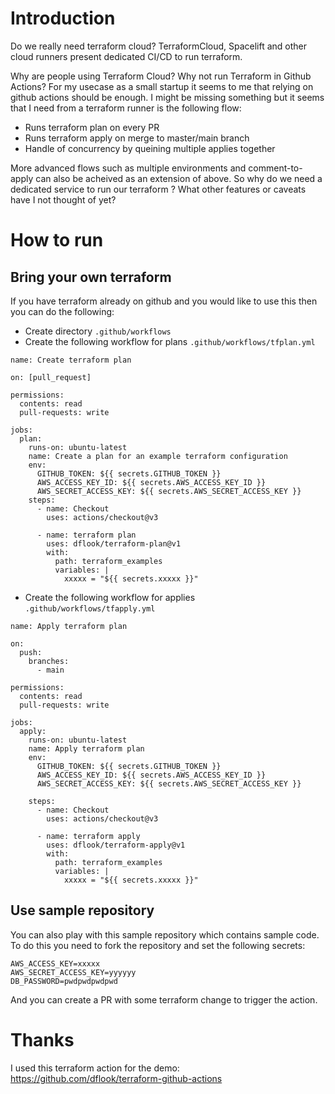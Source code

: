 Introduction
======

Do we really need terraform cloud? TerraformCloud, Spacelift and other cloud runners present dedicated CI/CD to run terraform. 

Why are people using Terraform Cloud? Why not run Terraform in Github Actions? For my usecase as a small startup it seems to me that relying on github actions should be enough. I might be missing something but it seems that I need from a terraform runner is the following flow:

- Runs terraform plan on every PR
- Runs terraform apply on merge to master/main branch
- Handle of concurrency by queining multiple applies together

More advanced flows such as multiple environments and comment-to-apply can also be acheived as an extension of above. So why do we need a dedicated service
to run our terraform ? What other features or caveats have I not thought of yet?

How to run
=====

Bring your own terraform
-----

If you have terraform already on github and you would like to use this then you can do the following:

- Create directory `.github/workflows`
- Create the following workflow for plans `.github/workflows/tfplan.yml`

```
name: Create terraform plan

on: [pull_request]

permissions:
  contents: read
  pull-requests: write

jobs:
  plan:
    runs-on: ubuntu-latest
    name: Create a plan for an example terraform configuration
    env:
      GITHUB_TOKEN: ${{ secrets.GITHUB_TOKEN }}
      AWS_ACCESS_KEY_ID: ${{ secrets.AWS_ACCESS_KEY_ID }}
      AWS_SECRET_ACCESS_KEY: ${{ secrets.AWS_SECRET_ACCESS_KEY }}
    steps:
      - name: Checkout
        uses: actions/checkout@v3

      - name: terraform plan
        uses: dflook/terraform-plan@v1
        with:
          path: terraform_examples
          variables: |
            xxxxx = "${{ secrets.xxxxx }}"
```

- Create the following workflow for applies `.github/workflows/tfapply.yml`

```
name: Apply terraform plan

on:
  push:
    branches:
      - main

permissions:
  contents: read
  pull-requests: write

jobs:
  apply:
    runs-on: ubuntu-latest
    name: Apply terraform plan
    env:
      GITHUB_TOKEN: ${{ secrets.GITHUB_TOKEN }}
      AWS_ACCESS_KEY_ID: ${{ secrets.AWS_ACCESS_KEY_ID }}
      AWS_SECRET_ACCESS_KEY: ${{ secrets.AWS_SECRET_ACCESS_KEY }}

    steps:
      - name: Checkout
        uses: actions/checkout@v3

      - name: terraform apply
        uses: dflook/terraform-apply@v1
        with:
          path: terraform_examples
          variables: |
            xxxxx = "${{ secrets.xxxxx }}"

```


Use sample repository
------

You can also play with this sample repository which contains sample code. To do this you need to fork the repository and set the following secrets:

```
AWS_ACCESS_KEY=xxxxx
AWS_SECRET_ACCESS_KEY=yyyyyy
DB_PASSWORD=pwdpwdpwdpwd
```

And you can create a PR with some terraform change to trigger the action.

Thanks
=====

I used this terraform action for the demo: https://github.com/dflook/terraform-github-actions

